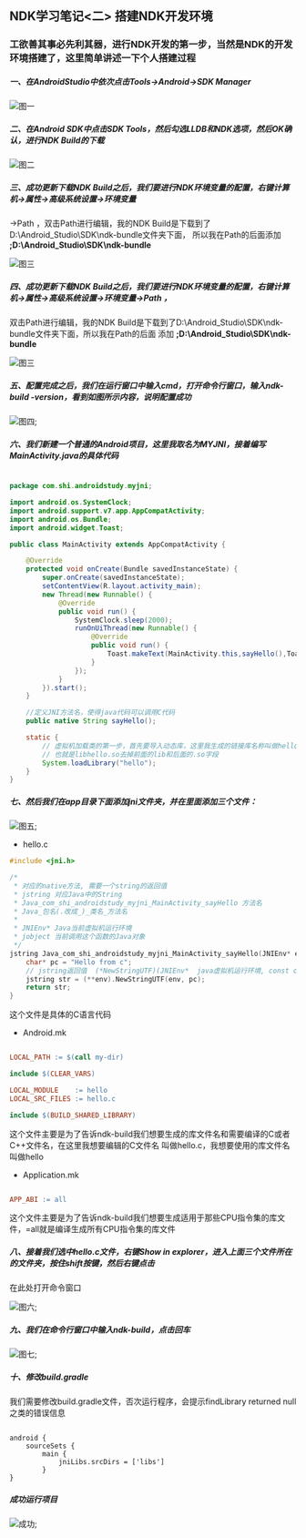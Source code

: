 ## NDK学习笔记<二> 搭建NDK开发环境

### 工欲善其事必先利其器，进行NDK开发的第一步，当然是NDK的开发环境搭建了，这里简单讲述一下个人搭建过程

##### 一、在AndroidStudio中依次点击Tools->Android->SDK Manager

 ![图一](/screens/S2_01.png)

##### 二、在Android SDK中点击SDK Tools，然后勾选LLDB和NDK选项，然后OK确认，进行NDK Build的下载

 ![图二](/screens/S2_02.png)

##### 三、成功更新下载NDK Build之后，我们要进行NDK环境变量的配置，右键计算机->属性->高级系统设置->环境变量
->Path ，双击Path进行编辑，我的NDK Build是下载到了D:\Android_Studio\SDK\ndk-bundle文件夹下面，
所以我在Path的后面添加 **;D:\Android_Studio\SDK\ndk-bundle**

 ![图三](/screens/S2_03.png)

##### 四、成功更新下载NDK Build之后，我们要进行NDK环境变量的配置，右键计算机->属性->高级系统设置->环境变量->Path ，
  双击Path进行编辑，我的NDK Build是下载到了D:\Android_Studio\SDK\ndk-bundle文件夹下面，所以我在Path的后面
  添加 **;D:\Android_Studio\SDK\ndk-bundle**

  ![图三](/screens/S2_03.png)

##### 五、配置完成之后，我们在运行窗口中输入cmd，打开命令行窗口，输入ndk-build -version，看到如图所示内容，说明配置成功

  ![图四](/screens/S2_04.png);

##### 六、我们新建一个普通的Android项目，这里我取名为MYJNI，接着编写MainActivity.java的具体代码

```java

package com.shi.androidstudy.myjni;

import android.os.SystemClock;
import android.support.v7.app.AppCompatActivity;
import android.os.Bundle;
import android.widget.Toast;

public class MainActivity extends AppCompatActivity {

    @Override
    protected void onCreate(Bundle savedInstanceState) {
        super.onCreate(savedInstanceState);
        setContentView(R.layout.activity_main);
        new Thread(new Runnable() {
            @Override
            public void run() {
                SystemClock.sleep(2000);
                runOnUiThread(new Runnable() {
                    @Override
                    public void run() {
                        Toast.makeText(MainActivity.this,sayHello(),Toast.LENGTH_LONG).show();
                    }
                });
            }
        }).start();
    }

    //定义JNI方法名，使得java代码可以调用C代码
    public native String sayHello();

    static {
        // 虚拟机加载类的第一步，首先要导入动态库，这里我生成的链接库名称叫做hello，
        // 也就是libhello.so去掉前面的lib和后面的.so字段
        System.loadLibrary("hello");
    }
}

```


##### 七、然后我们在app目录下面添加**jni文件夹**，并在里面添加三个文件：

![图五](/screens/S2_05.png);

* hello.c
```c
#include <jni.h>

/*
 * 对应的native方法, 需要一个string的返回值
 * jstring 对应Java中的String
 * Java_com_shi_androidstudy_myjni_MainActivity_sayHello 方法名
 * Java_包名(.改成_)_类名_方法名
 *
 * JNIEnv* Java当前虚拟机运行环境
 * jobject 当前调用这个函数的Java对象
 */
jstring Java_com_shi_androidstudy_myjni_MainActivity_sayHello(JNIEnv* env, jobject obj) {
	char* pc = "Hello from c";
	// jstring返回值  (*NewStringUTF)(JNIEnv*  java虚拟机运行环境, const char* C语言中的字符串);
	jstring str = (**env).NewStringUTF(env, pc);
	return str;
}

```

这个文件是具体的C语言代码

* Android.mk
```mk

LOCAL_PATH := $(call my-dir)

include $(CLEAR_VARS)

LOCAL_MODULE    := hello
LOCAL_SRC_FILES := hello.c

include $(BUILD_SHARED_LIBRARY)

```
这个文件主要是为了告诉ndk-build我们想要生成的库文件名和需要编译的C或者C++文件名，在这里我想要编辑的C文件名
叫做hello.c，我想要使用的库文件名叫做hello

* Application.mk

```mk

APP_ABI := all

```
这个文件主要是为了告诉ndk-build我们想要生成适用于那些CPU指令集的库文件，=all就是编译生成所有CPU指令集的库文件

##### 八、接着我们选中hello.c文件，右键Show in explorer，进入上面三个文件所在的文件夹，按住shift按键，然后右键点击
在此处打开命令窗口

![图六](/screens/S2_06.png);

##### 九、我们在命令行窗口中输入ndk-build，点击回车

![图七](/screens/S2_07.png);

##### 十、修改build.gradle

我们需要修改build.gradle文件，否次运行程序，会提示findLibrary returned null之类的错误信息

```gridle

android {
    sourceSets {
        main {
            jniLibs.srcDirs = ['libs']
        }
}
```

##### 成功运行项目

![成功](/screens/GIF.gif);















